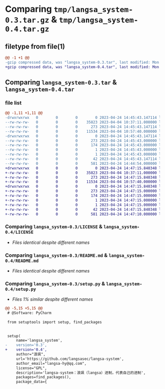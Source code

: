 # Comparing `tmp/langsa_system-0.3.tar.gz` & `tmp/langsa_system-0.4.tar.gz`

## filetype from file(1)

```diff
@@ -1 +1 @@
-gzip compressed data, was "langsa_system-0.3.tar", last modified: Mon Apr 24 14:45:43 2023, max compression
+gzip compressed data, was "langsa_system-0.4.tar", last modified: Mon Apr 24 14:47:15 2023, max compression
```

## Comparing `langsa_system-0.3.tar` & `langsa_system-0.4.tar`

### file list

```diff
@@ -1,11 +1,11 @@
-drwxrwxrwx   0        0        0        0 2023-04-24 14:45:43.147114 langsa_system-0.3/
--rw-rw-rw-   0        0        0    35823 2023-04-04 10:37:11.000000 langsa_system-0.3/LICENSE
--rw-rw-rw-   0        0        0      273 2023-04-24 14:45:43.147114 langsa_system-0.3/PKG-INFO
--rw-rw-rw-   0        0        0    11534 2023-04-04 10:57:40.000000 langsa_system-0.3/README.md
-drwxrwxrwx   0        0        0        0 2023-04-24 14:45:43.147114 langsa_system-0.3/langsa_system.egg-info/
--rw-rw-rw-   0        0        0      273 2023-04-24 14:45:43.000000 langsa_system-0.3/langsa_system.egg-info/PKG-INFO
--rw-rw-rw-   0        0        0      174 2023-04-24 14:45:43.000000 langsa_system-0.3/langsa_system.egg-info/SOURCES.txt
--rw-rw-rw-   0        0        0        1 2023-04-24 14:45:43.000000 langsa_system-0.3/langsa_system.egg-info/dependency_links.txt
--rw-rw-rw-   0        0        0        1 2023-04-24 14:45:43.000000 langsa_system-0.3/langsa_system.egg-info/top_level.txt
--rw-rw-rw-   0        0        0       42 2023-04-24 14:45:43.147114 langsa_system-0.3/setup.cfg
--rw-rw-rw-   0        0        0      581 2023-04-24 14:44:54.000000 langsa_system-0.3/setup.py
+drwxrwxrwx   0        0        0        0 2023-04-24 14:47:15.840348 langsa_system-0.4/
+-rw-rw-rw-   0        0        0    35823 2023-04-04 10:37:11.000000 langsa_system-0.4/LICENSE
+-rw-rw-rw-   0        0        0      273 2023-04-24 14:47:15.840348 langsa_system-0.4/PKG-INFO
+-rw-rw-rw-   0        0        0    11534 2023-04-04 10:57:40.000000 langsa_system-0.4/README.md
+drwxrwxrwx   0        0        0        0 2023-04-24 14:47:15.840348 langsa_system-0.4/langsa_system.egg-info/
+-rw-rw-rw-   0        0        0      273 2023-04-24 14:47:15.000000 langsa_system-0.4/langsa_system.egg-info/PKG-INFO
+-rw-rw-rw-   0        0        0      174 2023-04-24 14:47:15.000000 langsa_system-0.4/langsa_system.egg-info/SOURCES.txt
+-rw-rw-rw-   0        0        0        1 2023-04-24 14:47:15.000000 langsa_system-0.4/langsa_system.egg-info/dependency_links.txt
+-rw-rw-rw-   0        0        0        1 2023-04-24 14:47:15.000000 langsa_system-0.4/langsa_system.egg-info/top_level.txt
+-rw-rw-rw-   0        0        0       42 2023-04-24 14:47:15.840348 langsa_system-0.4/setup.cfg
+-rw-rw-rw-   0        0        0      581 2023-04-24 14:47:10.000000 langsa_system-0.4/setup.py
```

### Comparing `langsa_system-0.3/LICENSE` & `langsa_system-0.4/LICENSE`

 * *Files identical despite different names*

### Comparing `langsa_system-0.3/README.md` & `langsa_system-0.4/README.md`

 * *Files identical despite different names*

### Comparing `langsa_system-0.3/setup.py` & `langsa_system-0.4/setup.py`

 * *Files 1% similar despite different names*

```diff
@@ -5,15 +5,15 @@
 # @Software: PyCharm
 
 from setuptools import setup, find_packages
 
 
 setup(
     name='langsa_system',
-    version='0.3',
+    version='0.4',
     author="浪飒",
     url='https://github.com/langsasec/langsa-system',
     author_email="langsa-hy@qq.com",
     license="GPL",
     description='langsa-system：浪飒（langsa）进制，代表自己的进制',
     packages=find_packages(),
     package_data={
```

